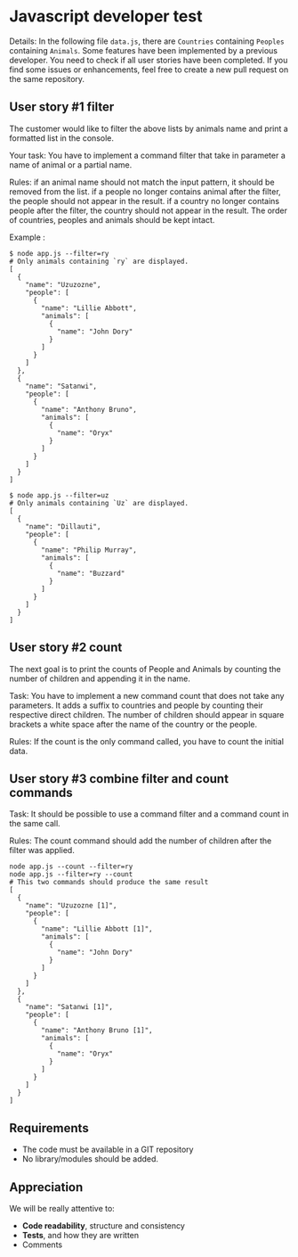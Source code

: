 # Javascript developer test

Details:
In the following file `data.js`, there are `Countries` containing `Peoples` containing `Animals`.
Some features have been implemented by a previous developer. You need to check if all user stories have been completed.
If you find some issues or enhancements, feel free to create a new pull request on the same repository.

## User story #1 filter
The customer would like to filter the above lists by animals name and print a formatted list in the console.

Your task:
You have to implement a command filter that take in parameter a name of animal or a partial name.

Rules:
if an animal name should not match the input pattern, it should be removed from the list.
if a people no longer contains animal after the filter, the people should not appear in the result.
if a country no longer contains people after the filter, the country should not appear in the result.
The order of countries, peoples and animals should be kept intact.

Example : 
```shell script
$ node app.js --filter=ry
# Only animals containing `ry` are displayed.
[
  {
    "name": "Uzuzozne",
    "people": [
      {
        "name": "Lillie Abbott",
        "animals": [
          {
            "name": "John Dory"
          }
        ]
      }
    ]
  },
  {
    "name": "Satanwi",
    "people": [
      {
        "name": "Anthony Bruno",
        "animals": [
          {
            "name": "Oryx"
          }
        ]
      }
    ]
  }
]
```

```shell script
$ node app.js --filter=uz
# Only animals containing `Uz` are displayed.
[
  {
    "name": "Dillauti",
    "people": [
      {
        "name": "Philip Murray",
        "animals": [
          {
            "name": "Buzzard"
          }
        ]
      }
    ]
  }
]
```

## User story #2 count

The next goal is to print the counts of People and Animals by counting the number of children and appending it in the name.

Task:
You have to implement a new command count that does not take any parameters. It adds a suffix to countries and people by counting their respective direct children.
The number of children should appear in square brackets a white space after the name of the country or the people.

Rules:
If the count is the only command called, you have to count the initial data.


## User story #3 combine filter and count commands

Task:
It should be possible to use a command filter and a command count in the same call.

Rules:
The count command should add the number of children after the filter was applied.

```shell script
node app.js --count --filter=ry
node app.js --filter=ry --count 
# This two commands should produce the same result
[
  {
    "name": "Uzuzozne [1]",
    "people": [
      {
        "name": "Lillie Abbott [1]",
        "animals": [
          {
            "name": "John Dory"
          }
        ]
      }
    ]
  },
  {
    "name": "Satanwi [1]",
    "people": [
      {
        "name": "Anthony Bruno [1]",
        "animals": [
          {
            "name": "Oryx"
          }
        ]
      }
    ]
  }
]
```

## Requirements

- The code must be available in a GIT repository
- No library/modules should be added.

## Appreciation

We will be really attentive to:

- **Code readability**, structure and consistency
- **Tests**, and how they are written
- Comments
